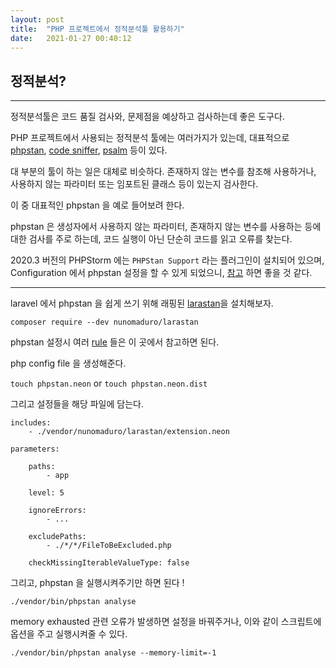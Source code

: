 ```yaml
---
layout: post
title:  "PHP 프로젝트에서 정적분석툴 활용하기"
date:   2021-01-27 00:40:12
---
```


## 정적분석?

---

정적분석툴은 코드 품질 검사와, 문제점을 예상하고 검사하는데 좋은 도구다.

PHP 프로젝트에서 사용되는 정적분석 툴에는 여러가지가 있는데, 대표적으로 [phpstan](https://github.com/phpstan/phpstan), [code sniffer](https://github.com/squizlabs/PHP_CodeSniffer), [psalm](https://github.com/vimeo/psalm) 등이 있다.

대 부분의 툴이 하는 일은 대체로 비슷하다. 존재하지 않는 변수를 참조해 사용하거나, 사용하지 않는 파라미터 또는 임포트된 클래스 등이 있는지 검사한다.

이 중 대표적인 phpstan 을 예로 들어보려 한다.

phpstan 은 생성자에서 사용하지 않는 파라미터, 존재하지 않는 변수를 사용하는 등에 대한 검사를 주로 하는데, 코드 실행이 아닌 단순히 코드를 읽고 오류를 찾는다.

2020.3 버전의 PHPStorm 에는 `PHPStan Support` 라는 플러그인이 설치되어 있으며, Configuration 에서 phpstan 설정을 할 수 있게 되었으니, [참고](https://blog.jetbrains.com/phpstorm/2020/10/phpstorm-2020-3-eap-2/) 하면 좋을 것 같다.


---

laravel 에서 phpstan 을 쉽게 쓰기 위해 래핑된 [larastan](https://github.com/nunomaduro/larastan)을 설치해보자.

`composer require --dev nunomaduro/larastan`

phpstan 설정시 여러 [rule](https://github.com/ergebnis/phpstan-rules) 들은 이 곳에서 참고하면 된다.

php config file 을 생성해준다.

`touch phpstan.neon` or `touch phpstan.neon.dist`

그리고 설정들을 해당 파일에 담는다.

```
includes:
    - ./vendor/nunomaduro/larastan/extension.neon

parameters:

    paths:
        - app

    level: 5

    ignoreErrors:
        - ...

    excludePaths:
        - ./*/*/FileToBeExcluded.php

    checkMissingIterableValueType: false
```

그리고, phpstan 을 실행시켜주기만 하면 된다 !

`./vendor/bin/phpstan analyse`

memory exhausted 관련 오류가 발생하면 설정을 바꿔주거나, 이와 같이 스크립트에 옵션을 주고 실행시켜줄 수 있다.

`./vendor/bin/phpstan analyse --memory-limit=-1`

<br><br><br>
